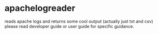 # apachelogreader
reads apache logs and returns some cool output (actually just txt and csv)
please read developer guide or user guide for specific guidance.

